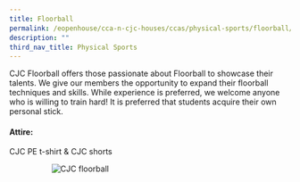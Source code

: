 ```yaml
---
title: Floorball
permalink: /eopenhouse/cca-n-cjc-houses/ccas/physical-sports/floorball/
description: ""
third_nav_title: Physical Sports
---
```

CJC Floorball offers those passionate about Floorball to showcase their talents. We give our members the opportunity to expand their floorball techniques and skills. While experience is preferred, we welcome anyone who is willing to train hard! It is preferred that students acquire their own personal stick.

#### **Attire:**

CJC PE t-shirt &amp; CJC shorts

<style>  
img {  
  display: block;  
  margin-left: auto;  
  margin-right: auto;  
}  
</style>  
<img style="width:70%;" alt="CJC floorball" src="![](/images/cjc%20floorball.JPG)">  
  
